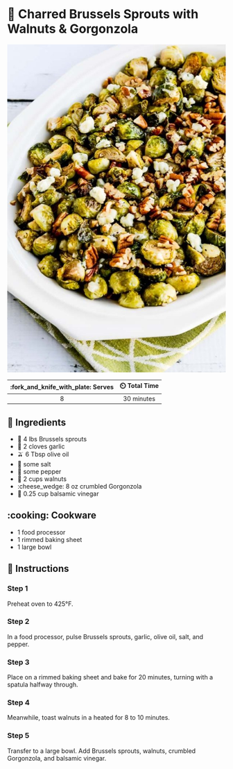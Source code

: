 # :broccoli: Charred Brussels Sprouts with Walnuts & Gorgonzola

![Charred Brussels Sprouts with Walnuts & Gorgonzola](../assets/images/charred-brussels-sprouts-with-walnuts-&-gorgonzola.jpg)

| :fork_and_knife_with_plate: Serves | :timer_clock: Total Time |
|:----------------------------------:|:-----------------------: |
| 8 | 30 minutes |

## :salt: Ingredients

- :broccoli: 4 lbs Brussels sprouts
- :garlic: 2 cloves garlic
- :olive: 6 Tbsp olive oil
- :salt: some salt
- :salt: some pepper
- :chestnut: 2 cups walnuts
- :cheese_wedge: 8 oz crumbled Gorgonzola
- :champagne: 0.25 cup balsamic vinegar

## :cooking: Cookware

- 1 food processor
- 1 rimmed baking sheet
- 1 large bowl

## :pencil: Instructions

### Step 1

Preheat oven to 425°F.

### Step 2

In a food processor, pulse Brussels sprouts, garlic, olive oil, salt, and pepper.

### Step 3

Place on a rimmed baking sheet and bake for 20 minutes, turning with a spatula halfway through.

### Step 4

Meanwhile, toast walnuts in a heated for 8 to 10 minutes.

### Step 5

Transfer to a large bowl. Add Brussels sprouts, walnuts, crumbled Gorgonzola, and balsamic vinegar.
